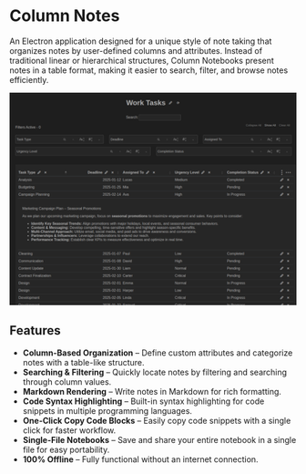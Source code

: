 # Column Notes

An Electron application designed for a unique style of note taking that organizes notes by user-defined columns and attributes. Instead of traditional linear or hierarchical structures, Column Notebooks present notes in a table format, making it easier to search, filter, and browse notes efficiently.


![Column Notes Example](./pics/ColumnNotesExample.png)


## Features

- **Column-Based Organization** – Define custom attributes and categorize notes with a table-like structure.
- **Searching & Filtering** – Quickly locate notes by filtering and searching through column values.
- **Markdown Rendering** – Write notes in Markdown for rich formatting.
- **Code Syntax Highlighting** – Built-in syntax highlighting for code snippets in multiple programming languages.
- **One-Click Copy Code Blocks** – Easily copy code snippets with a single click for faster workflow.
- **Single-File Notebooks** – Save and share your entire notebook in a single file for easy portability.
- **100% Offline** – Fully functional without an internet connection.


[//]: # (work in progress: **Cross-Platform** – A NodeJS/Electron desktop app available for Windows, macOS, and Linux.)




































